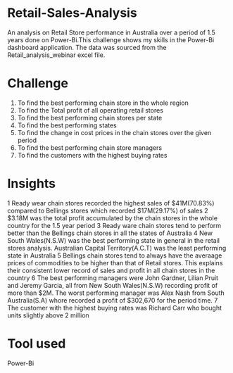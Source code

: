 # Retail-Sales-Analysis
An analysis on Retail Store performance in Australia over a period of 1.5 years done on Power-Bi.This challenge shows my skills in the Power-Bi dashboard application. The data was sourced from the Retail_analysis_webinar excel file.

# Challenge
1.  To find the best performing chain store in the whole region
2.  To find the Total profit of all operating retail stores
3.  To find the best performing chain stores per state
4.  To find the best performing states
5.  To find the change in cost prices in the chain stores over the given period
6.  To find the best performing chain store managers
7.  To find the customers with the highest buying rates

# Insights
1  Ready wear chain stores recorded the highest sales of $41M(70.83%) compared to Bellings stores which recorded $17M(29.17%) of sales
2  $3.18M was the total profit accumulated by the chain stores in the whole country for the 1.5 year period
3  Ready ware chain stores tend to perform better than the Bellings chain stores in all the states of Australia
4  New South Wales(N.S.W) was the best performing state in general in the retail stores analysis. Australian Capital Territory(A.C.T) was the least performing state in Australia
5  Bellings chain stores tend to always have the averaage prices of commodities to be higher than that of Retail stores. This explains their consistent lower record of sales and profit in all chain stores in the country
6  The best performing managers were John Gardner, Lilian Pruit and Jeremy Garcia, all from New South Wales(N.S.W) recording profit of more than $2M. The worst performing manager was Alex Nash from South Australia(S.A) whore recorded a profit of $302,670 for the period time.
7  The customer with the highest buying rates was Richard Carr who bought units slightly above 2 million

# Tool used
Power-Bi

